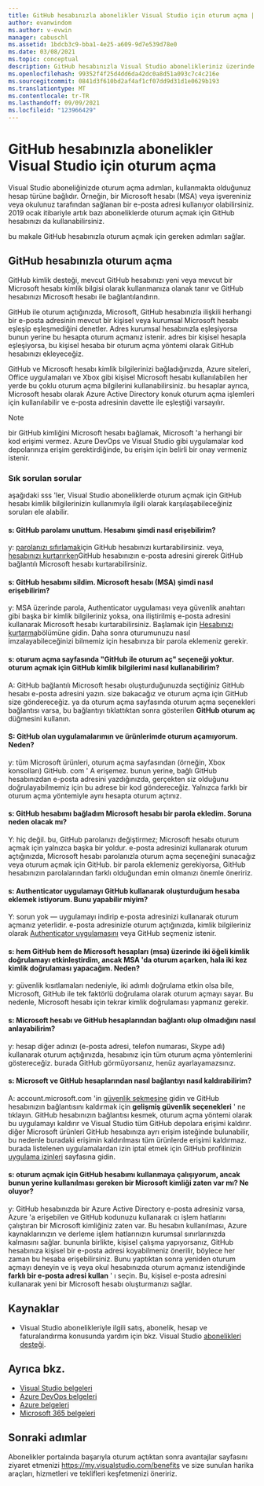 ```yaml
---
title: GitHub hesabınızla abonelikler Visual Studio için oturum açma | Microsoft Docs
author: evanwindom
ms.author: v-evwin
manager: cabuschl
ms.assetid: 1bdcb3c9-bba1-4e25-a609-9d7e539d78e0
ms.date: 03/08/2021
ms.topic: conceptual
description: GitHub hesabınızla Visual Studio abonelikleriniz üzerinde nasıl oturum kullanabileceğinizi öğrenin.
ms.openlocfilehash: 99352f4f25d4dd6da42dc0a8d51a093c7c4c216e
ms.sourcegitcommit: 0841d3f610bd2af4af1cf07dd9d31d1e0629b193
ms.translationtype: MT
ms.contentlocale: tr-TR
ms.lasthandoff: 09/09/2021
ms.locfileid: "123966429"
---
```

# <a name="signing-in-to-visual-studio-subscriptions-with-your-github-account"></a>GitHub hesabınızla abonelikler Visual Studio için oturum açma 
Visual Studio aboneliğinizde oturum açma adımları, kullanmakta olduğunuz hesap türüne bağlıdır. Örneğin, bir Microsoft hesabı (MSA) veya işvereniniz veya okulunuz tarafından sağlanan bir e-posta adresi kullanıyor olabilirsiniz. 2019 ocak itibariyle artık bazı aboneliklerde oturum açmak için GitHub hesabınızı da kullanabilirsiniz. 

bu makale GitHub hesabınızla oturum açmak için gereken adımları sağlar.

## <a name="signing-in-with-your-github-account"></a>GitHub hesabınızla oturum açma

GitHub kimlik desteği, mevcut GitHub hesabınızı yeni veya mevcut bir Microsoft hesabı kimlik bilgisi olarak kullanmanıza olanak tanır ve GitHub hesabınızı Microsoft hesabı ile bağlantılandırın. 

GitHub ile oturum açtığınızda, Microsoft, GitHub hesabınızla ilişkili herhangi bir e-posta adresinin mevcut bir kişisel veya kurumsal Microsoft hesabı eşleşip eşleşmediğini denetler. Adres kurumsal hesabınızla eşleşiyorsa bunun yerine bu hesapta oturum açmanız istenir. adres bir kişisel hesapla eşleşiyorsa, bu kişisel hesaba bir oturum açma yöntemi olarak GitHub hesabınızı ekleyeceğiz.

GitHub ve Microsoft hesabı kimlik bilgilerinizi bağladığınızda, Azure siteleri, Office uygulamaları ve Xbox gibi kişisel Microsoft hesabı kullanılabilen her yerde bu çoklu oturum açma bilgilerini kullanabilirsiniz. bu hesaplar ayrıca, Microsoft hesabı olarak Azure Active Directory konuk oturum açma işlemleri için kullanılabilir ve e-posta adresinin davette ile eşleştiği varsayılır.

> [!NOTE]
> bir GitHub kimliğini Microsoft hesabı bağlamak, Microsoft 'a herhangi bir kod erişimi vermez. Azure DevOps ve Visual Studio gibi uygulamalar kod depolarınıza erişim gerektirdiğinde, bu erişim için belirli bir onay vermeniz istenir. 

### <a name="frequently-asked-questions"></a>Sık sorulan sorular
aşağıdaki sss 'ler, Visual Studio aboneliklerde oturum açmak için GitHub hesabı kimlik bilgilerinizin kullanımıyla ilgili olarak karşılaşabileceğiniz soruları ele alabilir.

#### <a name="q-i-forgot-my-github-password--how-can-i-access-my-account-now"></a>s: GitHub parolamı unuttum.  Hesabımı şimdi nasıl erişebilirim?
y: [parolanızı sıfırlamak](https://github.com/password_reset)için GitHub hesabınızı kurtarabilirsiniz. veya, [hesabınızı kurtarırken](https://account.live.com/password/reset)GitHub hesabınızın e-posta adresini girerek GitHub bağlantılı Microsoft hesabı kurtarabilirsiniz.

#### <a name="q-i-deleted-my-github-account--how-can-i-access-my-microsoft-account-msa-now"></a>s: GitHub hesabımı sildim.  Microsoft hesabı (MSA) şimdi nasıl erişebilirim?
y: MSA üzerinde parola, Authenticator uygulaması veya güvenlik anahtarı gibi başka bir kimlik bilgileriniz yoksa, ona iliştirilmiş e-posta adresini kullanarak Microsoft hesabı kurtarabilirsiniz. Başlamak için [Hesabınızı kurtarma](https://account.live.com/password/reset)bölümüne gidin. Daha sonra oturumunuzu nasıl imzalayabileceğinizi bilmemiz için hesabınıza bir parola eklemeniz gerekir. 

#### <a name="q-theres-no-sign-in-with-github-option-on-the-sign-in-page--how-can-i-use-my-github-credentials-to-sign-in"></a>s: oturum açma sayfasında "GitHub ile oturum aç" seçeneği yoktur.  oturum açmak için GitHub kimlik bilgilerimi nasıl kullanabilirim?
A: GitHub bağlantılı Microsoft hesabı oluşturduğunuzda seçtiğiniz GitHub hesabı e-posta adresini yazın. size bakacağız ve oturum açma için GitHub size göndereceğiz. ya da oturum açma sayfasında oturum açma seçenekleri bağlantısı varsa, bu bağlantıyı tıklattıktan sonra gösterilen **GitHub oturum aç** düğmesini kullanın. 

#### <a name="q-i-cant-sign-in-to-some-of-my-apps-and-products-with-github--why"></a>S: GitHub olan uygulamalarımın ve ürünlerimde oturum açamıyorum.  Neden?
y: tüm Microsoft ürünleri, oturum açma sayfasından (örneğin, Xbox konsolları) GitHub. com ' A erişemez. bunun yerine, bağlı GitHub hesabınızdan e-posta adresini yazdığınızda, gerçekten siz olduğunu doğrulayabilmemiz için bu adrese bir kod göndereceğiz. Yalnızca farklı bir oturum açma yöntemiyle aynı hesapta oturum açtınız. 

#### <a name="q--ive-added-a-password-to-the-microsoft-account-i-have-linked-to-my-github-account--will-that-cause-a-problem"></a>s: GitHub hesabımı bağladım Microsoft hesabı bir parola ekledim.  Soruna neden olacak mı?
Y: hiç değil. bu, GitHub parolanızı değiştirmez; Microsoft hesabı oturum açmak için yalnızca başka bir yoldur. e-posta adresinizi kullanarak oturum açtığınızda, Microsoft hesabı parolanızla oturum açma seçeneğini sunacağız veya oturum açmak için GitHub. bir parola eklemeniz gerekiyorsa, GitHub hesabınızın parolalarından farklı olduğundan emin olmanızı önemle öneririz.

#### <a name="q-i-want-to-add-the-authenticator-app-to-the-account-i-created-using-github--can-i-do-that"></a>s: Authenticator uygulamayı GitHub kullanarak oluşturduğum hesaba eklemek istiyorum.  Bunu yapabilir miyim?
Y: sorun yok — uygulamayı indirip e-posta adresinizi kullanarak oturum açmanız yeterlidir. e-posta adresinizle oturum açtığınızda, kimlik bilgileriniz olarak [Authenticator uygulamasını](https://www.microsoft.com/p/microsoft-authenticator/9nblgggzmcj6) veya GitHub seçmeniz istenir.

#### <a name="q-ive-enabled-two-factor-authentication-on-both-my-github-and-microsoft-accounts-msa-but-when-i-sign-in-to-my-msa-im-still-asked-to-authenticate-twice--why"></a>s: hem GitHub hem de Microsoft hesapları (msa) üzerinde iki öğeli kimlik doğrulamayı etkinleştirdim, ancak MSA 'da oturum açarken, hala iki kez kimlik doğrulaması yapacağım.  Neden?
y: güvenlik kısıtlamaları nedeniyle, iki adımlı doğrulama etkin olsa bile, Microsoft, GitHub ile tek faktörlü doğrulama olarak oturum açmayı sayar. Bu nedenle, Microsoft hesabı için tekrar kimlik doğrulaması yapmanız gerekir. 

#### <a name="q--how-can-i-tell-if-my-microsoft-account-and-github-accounts-are-linked"></a>s: Microsoft hesabı ve GitHub hesaplarından bağlantı olup olmadığını nasıl anlayabilirim?
y: hesap diğer adınızı (e-posta adresi, telefon numarası, Skype adı) kullanarak oturum açtığınızda, hesabınız için tüm oturum açma yöntemlerini göstereceğiz. burada GitHub görmüyorsanız, henüz ayarlayamazsınız.

#### <a name="q--how-can-i-unlink-my-microsoft-and-github-accounts"></a>s: Microsoft ve GitHub hesaplarından nasıl bağlantıyı nasıl kaldırabilirim? 
A: account.microsoft.com 'in [güvenlik sekmesine](https://account.microsoft.com/security) gidin ve GitHub hesabınızın bağlantısını kaldırmak için **gelişmiş güvenlik seçenekleri** ' ne tıklayın. GitHub hesabınızın bağlantısı kesmek, oturum açma yöntemi olarak bu uygulamayı kaldırır ve Visual Studio tüm GitHub depolara erişimi kaldırır. diğer Microsoft ürünleri GitHub hesabınıza ayrı erişim isteğinde bulunabilir, bu nedenle buradaki erişimin kaldırılması tüm ürünlerde erişimi kaldırmaz. burada listelenen uygulamalardan izin iptal etmek için GitHub profilinizin [uygulama izinleri](https://github.com/settings/applications) sayfasına gidin.

#### <a name="q--i-try-to-use-my-github-account-to-sign-in-but-im-prompted-that-i-already-have-a-microsoft-identity-that-i-should-use-instead--whats-happening"></a>s: oturum açmak için GitHub hesabımı kullanmaya çalışıyorum, ancak bunun yerine kullanılması gereken bir Microsoft kimliği zaten var mı?  Ne oluyor?
y: GitHub hesabınızda bir Azure Active Directory e-posta adresiniz varsa, Azure 'a erişebilen ve GitHub kodunuzu kullanarak cı işlem hatlarını çalıştıran bir Microsoft kimliğiniz zaten var. Bu hesabın kullanılması, Azure kaynaklarınızın ve derleme işlem hatlarınızın kurumsal sınırlarınızda kalmasını sağlar. bununla birlikte, kişisel çalışma yapıyorsanız, GitHub hesabınıza kişisel bir e-posta adresi koyabilmeniz önerilir, böylece her zaman bu hesaba erişebilirsiniz. Bunu yaptıktan sonra yeniden oturum açmayı deneyin ve iş veya okul hesabınızda oturum açmanız istendiğinde **farklı bir e-posta adresi kullan** ' ı seçin. Bu, kişisel e-posta adresini kullanarak yeni bir Microsoft hesabı oluşturmanızı sağlar.

## <a name="resources"></a>Kaynaklar
- Visual Studio abonelikleriyle ilgili satış, abonelik, hesap ve faturalandırma konusunda yardım için bkz. Visual Studio [abonelikleri desteği](https://aka.ms/vssubscriberhelp).

## <a name="see-also"></a>Ayrıca bkz.
- [Visual Studio belgeleri](/visualstudio/)
- [Azure DevOps belgeleri](/azure/devops/)
- [Azure belgeleri](/azure/)
- [Microsoft 365 belgeleri](/microsoft-365/)

## <a name="next-steps"></a>Sonraki adımlar
Abonelikler portalında başarıyla oturum açtıktan sonra avantajlar sayfasını ziyaret etmenizi https://my.visualstudio.com/benefits ve size sunulan harika araçları, hizmetleri ve teklifleri keşfetmenizi öneririz.